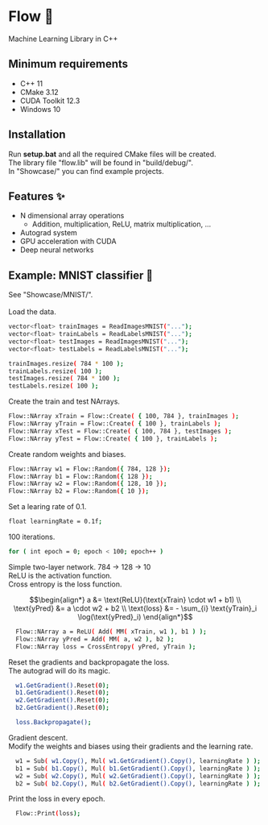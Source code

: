 # Flow 🌊
Machine Learning Library in C++
## Minimum requirements
- C++ 11
- CMake 3.12
- CUDA Toolkit 12.3
- Windows 10
## Installation
Run **setup.bat** and all the required CMake files will be created.<br>
The library file "flow.lib" will be found in "build/debug/".<br>
In "Showcase/" you can find example projects.
## Features ✨
- N dimensional array operations
  - Addition, multiplication, ReLU, matrix multiplication, ...
- Autograd system
- GPU acceleration with CUDA
- Deep neural networks
## Example: MNIST classifier 🔢
See "Showcase/MNIST/".<br><br>
Load the data.
```bash
vector<float> trainImages = ReadImagesMNIST("...");
vector<float> trainLabels = ReadLabelsMNIST("...");
vector<float> testImages = ReadImagesMNIST("...");
vector<float> testLabels = ReadLabelsMNIST("...");

trainImages.resize( 784 * 100 );
trainLabels.resize( 100 );
testImages.resize( 784 * 100 );
testLabels.resize( 100 );
```
Create the train and test NArrays.
```bash
Flow::NArray xTrain = Flow::Create( { 100, 784 }, trainImages );
Flow::NArray yTrain = Flow::Create( { 100 }, trainLabels );
Flow::NArray xTest = Flow::Create( { 100, 784 }, testImages );
Flow::NArray yTest = Flow::Create( { 100 }, trainLabels );
```
Create random weights and biases.
```bash
Flow::NArray w1 = Flow::Random({ 784, 128 });
Flow::NArray b1 = Flow::Random({ 128 });
Flow::NArray w2 = Flow::Random({ 128, 10 });
Flow::NArray b2 = Flow::Random({ 10 });
```
Set a learing rate of 0.1.
```bash
float learningRate = 0.1f;
```
100 iterations.
```bash
for ( int epoch = 0; epoch < 100; epoch++ )
```
Simple two-layer network. 784 -> 128 -> 10<br>
ReLU is the activation function.<br>
Cross entropy is the loss function.
```math
\begin{align*}
a &= \text{ReLU}(\text{xTrain} \cdot w1 + b1) \\
\text{yPred} &= a \cdot w2 + b2 \\
\text{loss} &= - \sum_{i} \text{yTrain}_i \log(\text{yPred}_i)
\end{align*}
```
```bash
  Flow::NArray a = ReLU( Add( MM( xTrain, w1 ), b1 ) );
  Flow::NArray yPred = Add( MM( a, w2 ), b2 );
  Flow::NArray loss = CrossEntropy( yPred, yTrain );
```
Reset the gradients and backpropagate the loss.<br>
The autograd will do its magic.
```bash
  w1.GetGradient().Reset(0);
  b1.GetGradient().Reset(0);
  w2.GetGradient().Reset(0);
  b2.GetGradient().Reset(0);

  loss.Backpropagate();
```
Gradient descent.<br>
Modify the weights and biases using their gradients and the learning rate.
```bash
  w1 = Sub( w1.Copy(), Mul( w1.GetGradient().Copy(), learningRate ) );
  b1 = Sub( b1.Copy(), Mul( b1.GetGradient().Copy(), learningRate ) );
  w2 = Sub( w2.Copy(), Mul( w2.GetGradient().Copy(), learningRate ) );
  b2 = Sub( b2.Copy(), Mul( b2.GetGradient().Copy(), learningRate ) );
```
Print the loss in every epoch.
```bash
  Flow::Print(loss);
```
